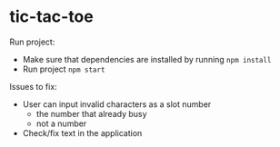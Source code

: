 # tic-tac-toe

Run project:
* Make sure that dependencies are installed by running `npm install`
* Run project `npm start`

Issues to fix:
* User can input invalid characters as a slot number
  * the number that already busy
  * not a number
* Check/fix text in the application
